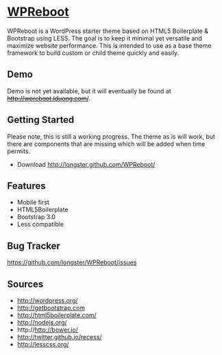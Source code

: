 [WPReboot](http://lduong.com "WPReboot - coming soon")
===============
WPReboot is a WordPress starter theme based on HTML5 Boilerplate & Bootstrap using LESS. The goal is to keep it minimal yet versatile and maximize website performance. This is intended to use as a base theme framework to build custom or child theme quickly and easily. 

Demo
---------------
Demo is not yet available, but it will eventually be found at ~~http://wpreboot.lduong.com/~~.  

Getting Started
---------------
Please note, this is still a working progress. The theme as is will work, but there are components that are missing which will be added when time permits.
- Download http://longster.github.com/WPReboot/



Features
---------------
- Mobile first
- HTML5Boilerplate
- Bootstrap 3.0
- Less compatible


Bug Tracker
---------------
https://github.com/longster/WPReboot/issues

Sources
---------------
* http://wordpress.org/
* http://getbootstrap.com
* http://html5boilerplate.com/
* http://nodejs.org/
* http://http://bower.io/
* http://twitter.github.io/recess/
* http://lesscss.org/